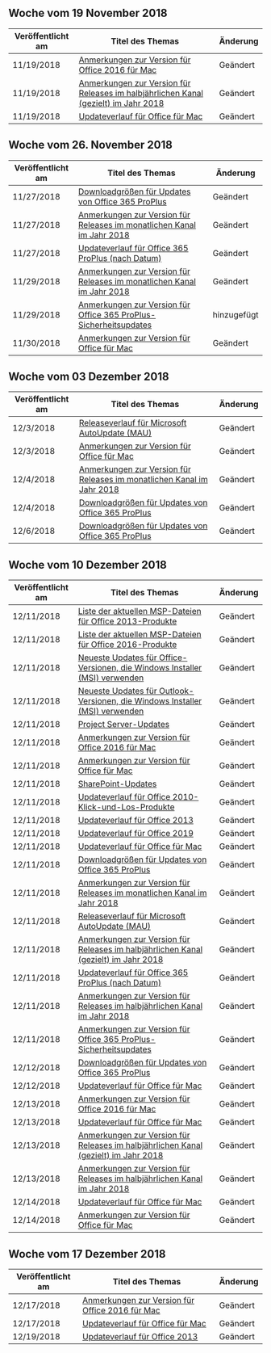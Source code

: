 <!-- This file is generated automatically each week. Changes made to this file will be overwritten.-->




## <a name="week-of-november-19-2018"></a>Woche vom 19 November 2018


| Veröffentlicht am |Titel des Themas | Änderung |
|------|------------|--------|
| 11/19/2018 | [Anmerkungen zur Version für Office 2016 für Mac](/OfficeUpdates/release-notes-office-2016-mac) | Geändert |
| 11/19/2018 | [Anmerkungen zur Version für Releases im halbjährlichen Kanal (gezielt) im Jahr 2018](/OfficeUpdates/semi-annual-channel-targeted-2018) | Geändert |
| 11/19/2018 | [Updateverlauf für Office für Mac](/OfficeUpdates/update-history-office-for-mac) | Geändert |


## <a name="week-of-november-26-2018"></a>Woche vom 26. November 2018


| Veröffentlicht am |Titel des Themas | Änderung |
|------|------------|--------|
| 11/27/2018 | [Downloadgrößen für Updates von Office 365 ProPlus](/OfficeUpdates/download-sizes-office365-proplus-updates) | Geändert |
| 11/27/2018 | [Anmerkungen zur Version für Releases im monatlichen Kanal im Jahr 2018](/OfficeUpdates/monthly-channel-2018) | Geändert |
| 11/27/2018 | [Updateverlauf für Office 365 ProPlus (nach Datum)](/OfficeUpdates/update-history-office365-proplus-by-date) | Geändert |
| 11/29/2018 | [Anmerkungen zur Version für Releases im monatlichen Kanal im Jahr 2018](/OfficeUpdates/monthly-channel-2018) | Geändert |
| 11/29/2018 | [Anmerkungen zur Version für Office 365 ProPlus-Sicherheitsupdates](/OfficeUpdates/office365-proplus-security-updates) | hinzugefügt |
| 11/30/2018 | [Anmerkungen zur Version für Office für Mac](/OfficeUpdates/release-notes-office-for-mac) | Geändert |


## <a name="week-of-december-03-2018"></a>Woche vom 03 Dezember 2018


| Veröffentlicht am |Titel des Themas | Änderung |
|------|------------|--------|
| 12/3/2018 | [Releaseverlauf für Microsoft AutoUpdate (MAU)](/OfficeUpdates/release-history-microsoft-autoupdate) | Geändert |
| 12/3/2018 | [Anmerkungen zur Version für Office für Mac](/OfficeUpdates/release-notes-office-for-mac) | Geändert |
| 12/4/2018 | [Anmerkungen zur Version für Releases im monatlichen Kanal im Jahr 2018](/OfficeUpdates/monthly-channel-2018) | Geändert |
| 12/4/2018 | [Downloadgrößen für Updates von Office 365 ProPlus](/OfficeUpdates/download-sizes-office365-proplus-updates) | Geändert |
| 12/6/2018 | [Downloadgrößen für Updates von Office 365 ProPlus](/OfficeUpdates/download-sizes-office365-proplus-updates) | Geändert |


## <a name="week-of-december-10-2018"></a>Woche vom 10 Dezember 2018


| Veröffentlicht am |Titel des Themas | Änderung |
|------|------------|--------|
| 12/11/2018 | [Liste der aktuellen MSP-Dateien für Office 2013-Produkte](/OfficeUpdates/msp-files-office-2013) | Geändert |
| 12/11/2018 | [Liste der aktuellen MSP-Dateien für Office 2016-Produkte](/OfficeUpdates/msp-files-office-2016) | Geändert |
| 12/11/2018 | [Neueste Updates für Office-Versionen, die Windows Installer (MSI) verwenden](/OfficeUpdates/office-updates-msi) | Geändert |
| 12/11/2018 | [Neueste Updates für Outlook-Versionen, die Windows Installer (MSI) verwenden](/OfficeUpdates/outlook-updates-msi) | Geändert |
| 12/11/2018 | [Project Server-Updates](/OfficeUpdates/project-server-updates) | Geändert |
| 12/11/2018 | [Anmerkungen zur Version für Office 2016 für Mac](/OfficeUpdates/release-notes-office-2016-mac) | Geändert |
| 12/11/2018 | [Anmerkungen zur Version für Office für Mac](/OfficeUpdates/release-notes-office-for-mac) | Geändert |
| 12/11/2018 | [SharePoint-Updates](/OfficeUpdates/sharepoint-updates) | Geändert |
| 12/11/2018 | [Updateverlauf für Office 2010-Klick-und-Los-Produkte](/OfficeUpdates/update-history-office-2010-click-to-run) | Geändert |
| 12/11/2018 | [Updateverlauf für Office 2013](/OfficeUpdates/update-history-office-2013) | Geändert |
| 12/11/2018 | [Updateverlauf für Office 2019](/OfficeUpdates/update-history-office-2019) | Geändert |
| 12/11/2018 | [Updateverlauf für Office für Mac](/OfficeUpdates/update-history-office-for-mac) | Geändert |
| 12/11/2018 | [Downloadgrößen für Updates von Office 365 ProPlus](/OfficeUpdates/download-sizes-office365-proplus-updates) | Geändert |
| 12/11/2018 | [Anmerkungen zur Version für Releases im monatlichen Kanal im Jahr 2018](/OfficeUpdates/monthly-channel-2018) | Geändert |
| 12/11/2018 | [Releaseverlauf für Microsoft AutoUpdate (MAU)](/OfficeUpdates/release-history-microsoft-autoupdate) | Geändert |
| 12/11/2018 | [Anmerkungen zur Version für Releases im halbjährlichen Kanal (gezielt) im Jahr 2018](/OfficeUpdates/semi-annual-channel-targeted-2018) | Geändert |
| 12/11/2018 | [Updateverlauf für Office 365 ProPlus (nach Datum)](/OfficeUpdates/update-history-office365-proplus-by-date) | Geändert |
| 12/11/2018 | [Anmerkungen zur Version für Releases im halbjährlichen Kanal im Jahr 2018](/OfficeUpdates/semi-annual-channel-2018) | Geändert |
| 12/11/2018 | [Anmerkungen zur Version für Office 365 ProPlus-Sicherheitsupdates](/OfficeUpdates/office365-proplus-security-updates) | Geändert |
| 12/12/2018 | [Downloadgrößen für Updates von Office 365 ProPlus](/OfficeUpdates/download-sizes-office365-proplus-updates) | Geändert |
| 12/12/2018 | [Updateverlauf für Office für Mac](/OfficeUpdates/update-history-office-for-mac) | Geändert |
| 12/13/2018 | [Anmerkungen zur Version für Office 2016 für Mac](/OfficeUpdates/release-notes-office-2016-mac) | Geändert |
| 12/13/2018 | [Updateverlauf für Office für Mac](/OfficeUpdates/update-history-office-for-mac) | Geändert |
| 12/13/2018 | [Anmerkungen zur Version für Releases im halbjährlichen Kanal (gezielt) im Jahr 2018](/OfficeUpdates/semi-annual-channel-targeted-2018) | Geändert |
| 12/13/2018 | [Anmerkungen zur Version für Releases im halbjährlichen Kanal im Jahr 2018](/OfficeUpdates/semi-annual-channel-2018) | Geändert |
| 12/14/2018 | [Updateverlauf für Office für Mac](/OfficeUpdates/update-history-office-for-mac) | Geändert |
| 12/14/2018 | [Anmerkungen zur Version für Office für Mac](/OfficeUpdates/release-notes-office-for-mac) | Geändert |


## <a name="week-of-december-17-2018"></a>Woche vom 17 Dezember 2018


| Veröffentlicht am |Titel des Themas | Änderung |
|------|------------|--------|
| 12/17/2018 | [Anmerkungen zur Version für Office 2016 für Mac](/OfficeUpdates/release-notes-office-2016-mac) | Geändert |
| 12/17/2018 | [Updateverlauf für Office für Mac](/OfficeUpdates/update-history-office-for-mac) | Geändert |
| 12/19/2018 | [Updateverlauf für Office 2013](/OfficeUpdates/update-history-office-2013) | Geändert |
